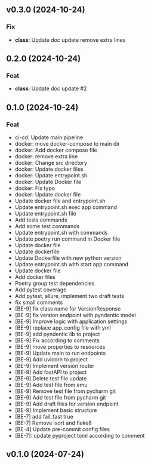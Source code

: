 ## v0.3.0 (2024-10-24)

### Fix

- **class**: Update doc update remove extra lines

## 0.2.0 (2024-10-24)

### Feat

- **class**: Update doc update #2

## 0.1.0 (2024-10-24)

### Feat

- ci-cd: Update main pipeline
- docker: move docker-compose to main dir
- docker: Add docker compose file
- docker: remove extra line
- docker: Change src directory
- docker: Update docker files
- docker: Update entrypoint.sh
- docker: Update Docker file
- docker: Fix typo
- docker: Update docker file
- Update docker file and entrypoint.sh
- Update entrypoint.sh exec app command
- Update entrypoint.sh file
- Add tests commands
- Add some test commands
- Update entrypoint.sh with commands
- Update poetry run command in Docker file
- Update docker file
- Update dockerfile
- Update Dockerfile with new python version
- Update entrypoint.sh with start app command
- Update docker file
- Add docker files
- Poetry group test dependencies
- Add pytest coverage
- Add pytest, allure, implement two draft tests
- fix small comments
- [BE-9] fix class name for VersionResponse
- [BE-9] fix version endpoint with pyndentic model
- [BE-9] Improve logic with application settings
- [BE-9] replace app_config file with yml
- [BE-9] add pyndentic lib to project
- [BE-9] Fix according to comments
- [BE-9] move properties to resources
- [BE-9] Update main to run endpoints
- [BE-9] Add uvicorn to project
- [BE-9] Implement version router
- [BE-9] Add fastAPI to project
- [BE-9] Delete test file update
- [BE-9] Add test file from emu
- [BE-9] Remove  test file from pycharm git
- [BE-9] Add test file from pycharm git
- [BE-9] Add draft files for version endpoint
- [BE-9] Implement basic structure
- [BE-7] add fail_fast true
- [BE-7] Remove isort and flake8
- [BE-4] Update pre-commit config files
- [BE-7]: update pyproject.toml according to comment

## v0.1.0 (2024-07-24)
